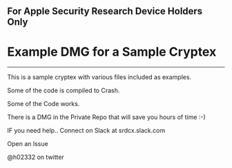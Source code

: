 ## For Apple Security Research Device Holders Only

# Example DMG for a Sample Cryptex

-----------
This is a sample cryptex with various files included as examples.

Some of the code is compiled to Crash.

Some of the Code works.

There is a DMG in the Private Repo that will save you hours of time :-)

IF you need help.. Connect on Slack at srdcx.slack.com

Open an Issue

@h02332 on twitter

